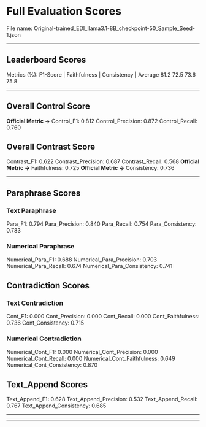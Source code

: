 # Full Evaluation Scores

File name: Original-trained_EDI_llama3.1-8B_checkpoint-50_Sample_Seed-1.json


---

## Leaderboard Scores

Metrics (%): F1-Score | Faithfulness | Consistency | Average
                81.2        72.5          73.6        75.8

---

## Overall Control Score

**Official Metric ->** Control_F1: 0.812
Control_Precision: 0.872
Control_Recall: 0.760

## Overall Contrast Score

Contrast_F1: 0.622
Contrast_Precision: 0.687
Contrast_Recall: 0.568
**Official Metric ->** Faithfulness: 0.725
**Official Metric ->** Consistency: 0.736

---


## Paraphrase Scores


### Text Paraphrase

Para_F1: 0.794
Para_Precision: 0.840
Para_Recall: 0.754
Para_Consistency: 0.783


### Numerical Paraphrase

Numerical_Para_F1: 0.688
Numerical_Para_Precision: 0.703
Numerical_Para_Recall: 0.674
Numerical_Para_Consistency: 0.741


## Contradiction Scores


### Text Contradiction

Cont_F1: 0.000
Cont_Precision: 0.000
Cont_Recall: 0.000
Cont_Faithfulness: 0.736
Cont_Consistency: 0.715


### Numerical Contradiction

Numerical_Cont_F1: 0.000
Numerical_Cont_Precision: 0.000
Numerical_Cont_Recall: 0.000
Numerical_Cont_Faithfulness: 0.649
Numerical_Cont_Consistency: 0.870


## Text_Append Scores

Text_Append_F1: 0.628
Text_Append_Precision: 0.532
Text_Append_Recall: 0.767
Text_Append_Consistency: 0.685

---


---

